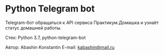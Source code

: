 # Python Telegram bot

Telegram-бот обращаться к API сервиса Практикум.Домашка и узнаёт статус домашней
работы. 

Стек: Python 3.7, python-telegram-bot

Автор: Abashin Konstantin E-mail: kabashin@mail.ru

